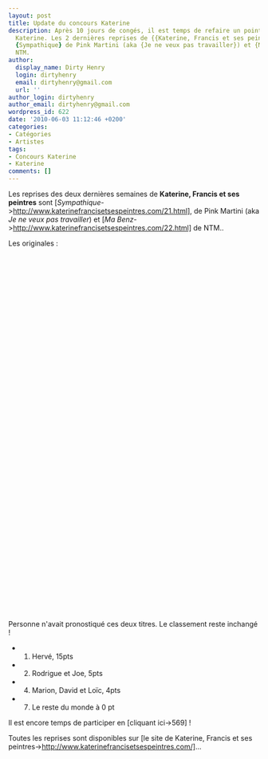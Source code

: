 ```yaml
---
layout: post
title: Update du concours Katerine
description: Après 10 jours de congés, il est temps de refaire un point sur le concours
  Katerine. Les 2 dernières reprises de {{Katerine, Francis et ses peintres}} sont
  {Sympathique} de Pink Martini (aka {Je ne veux pas travailler}) et {Ma Benz} de
  NTM.
author:
  display_name: Dirty Henry
  login: dirtyhenry
  email: dirtyhenry@gmail.com
  url: ''
author_login: dirtyhenry
author_email: dirtyhenry@gmail.com
wordpress_id: 622
date: '2010-06-03 11:12:46 +0200'
categories:
- Catégories
- Artistes
tags:
- Concours Katerine
- Katerine
comments: []
---
```

Les reprises des deux dernières semaines de __Katerine, Francis et ses peintres__ sont [*Sympathique*->http://www.katerinefrancisetsespeintres.com/21.html], de Pink Martini (aka *Je ne veux pas travailler*) et [*Ma Benz*->http://www.katerinefrancisetsespeintres.com/22.html] de NTM..

Les originales :

<p>
<object width="480" height="320"><param name="movie" value="http://www.youtube.com/v/satMi-rws1A&hl=fr_FR&fs=1&"></param><param name="allowFullScreen" value="true"></param><param name="allowscriptaccess" value="always"></param><embed src="http://www.youtube.com/v/satMi-rws1A&hl=fr_FR&fs=1&" type="application/x-shockwave-flash" allowscriptaccess="always" allowfullscreen="true" width="480" height="320"></embed></object>
</p>

<p>
<object width="480" height="385"><param name="movie" value="http://www.youtube.com/v/LqCWcuceCUE&hl=fr_FR&fs=1&"></param><param name="allowFullScreen" value="true"></param><param name="allowscriptaccess" value="always"></param><embed src="http://www.youtube.com/v/LqCWcuceCUE&hl=fr_FR&fs=1&" type="application/x-shockwave-flash" allowscriptaccess="always" allowfullscreen="true" width="480" height="385"></embed></object>
</p>

Personne n'avait pronostiqué ces deux titres. Le classement reste inchangé !

- 1. Hervé, 15pts
- 2. Rodrigue et Joe, 5pts
- 4. Marion, David et Loïc, 4pts
- 7. Le reste du monde à 0 pt

Il est encore temps de participer en [cliquant ici->569] !

Toutes les reprises sont disponibles sur [le site de Katerine, Francis et ses peintres->http://www.katerinefrancisetsespeintres.com/]...
